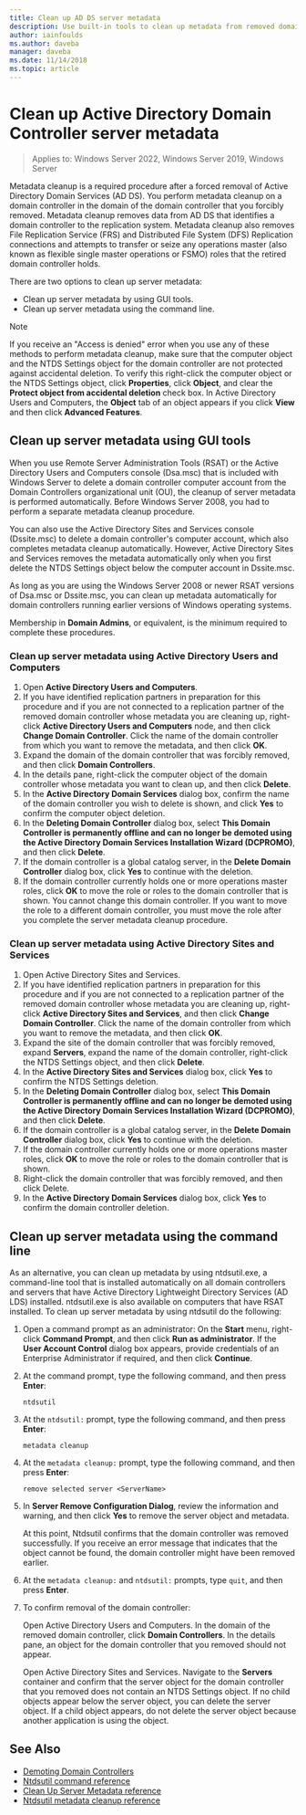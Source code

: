 ```yaml
---
title: Clean up AD DS server metadata
description: Use built-in tools to clean up metadata from removed domain controllers
author: iainfoulds
ms.author: daveba
manager: daveba
ms.date: 11/14/2018
ms.topic: article
---
```

# Clean up Active Directory Domain Controller server metadata

>Applies to: Windows Server 2022, Windows Server 2019, Windows Server

Metadata cleanup is a required procedure after a forced removal of Active Directory Domain Services (AD DS). You perform metadata cleanup on a domain controller in the domain of the domain controller that you forcibly removed. Metadata cleanup removes data from AD DS that identifies a domain controller to the replication system. Metadata cleanup also removes File Replication Service (FRS) and Distributed File System (DFS) Replication connections and attempts to transfer or seize any operations master (also known as flexible single master operations or FSMO) roles that the retired domain controller holds.

There are two options to clean up server metadata:

- Clean up server metadata by using GUI tools.
- Clean up server metadata using the command line.

> [!NOTE]
> If you receive an "Access is denied" error when you use any of these methods to perform metadata cleanup, make sure that the computer object and the NTDS Settings object for the domain controller are not protected against accidental deletion. To verify this right-click the computer object or the NTDS Settings object, click **Properties**, click **Object**, and clear the **Protect object from accidental deletion** check box. In Active Directory Users and Computers, the **Object** tab of an object appears if you click **View** and then click **Advanced Features**.

## Clean up server metadata using GUI tools

When you use Remote Server Administration Tools (RSAT) or the Active Directory Users and Computers console (Dsa.msc) that is included with Windows Server to delete a domain controller computer account from the Domain Controllers organizational unit (OU), the cleanup of server metadata is performed automatically. Before Windows Server 2008, you had to perform a separate metadata cleanup procedure.

You can also use the Active Directory Sites and Services console (Dssite.msc) to delete a domain controller's computer account, which also completes metadata cleanup automatically. However, Active Directory Sites and Services removes the metadata automatically only when you first delete the NTDS Settings object below the computer account in Dssite.msc.

As long as you are using the Windows Server 2008 or newer RSAT versions of Dsa.msc or Dssite.msc, you can clean up metadata automatically for domain controllers running earlier versions of Windows operating systems.

Membership in **Domain Admins**, or equivalent, is the minimum required to complete these procedures.

### Clean up server metadata using Active Directory Users and Computers

1. Open **Active Directory Users and Computers**.
2. If you have identified replication partners in preparation for this procedure and if you are not connected to a replication partner of the removed domain controller whose metadata you are cleaning up, right-click **Active Directory Users and Computers** node, and then click **Change Domain Controller**. Click the name of the domain controller from which you want to remove the metadata, and then click **OK**.
3. Expand the domain of the domain controller that was forcibly removed, and then click **Domain Controllers**.
4. In the details pane, right-click the computer object of the domain controller whose metadata you want to clean up, and then click **Delete**.
5. In the **Active Directory Domain Services** dialog box, confirm the name of the domain controller you wish to delete is shown, and click **Yes** to confirm the computer object deletion.
6. In the **Deleting Domain Controller** dialog box, select **This Domain Controller is permanently offline and can no longer be demoted using the Active Directory Domain Services Installation Wizard (DCPROMO)**, and then click **Delete**.
7. If the domain controller is a global catalog server, in the **Delete Domain Controller** dialog box, click **Yes** to continue with the deletion.
8. If the domain controller currently holds one or more operations master roles, click **OK** to move the role or roles to the domain controller that is shown. You cannot change this domain controller. If you want to move the role to a different domain controller, you must move the role after you complete the server metadata cleanup procedure.

### Clean up server metadata using Active Directory Sites and Services

1. Open Active Directory Sites and Services.
2. If you have identified replication partners in preparation for this procedure and if you are not connected to a replication partner of the removed domain controller whose metadata you are cleaning up, right-click **Active Directory Sites and Services**, and then click **Change Domain Controller**. Click the name of the domain controller from which you want to remove the metadata, and then click **OK**.
3. Expand the site of the domain controller that was forcibly removed, expand **Servers**, expand the name of the domain controller, right-click the NTDS Settings object, and then click **Delete**.
4. In the **Active Directory Sites and Services** dialog box, click **Yes** to confirm the NTDS Settings deletion.
5. In the **Deleting Domain Controller** dialog box, select **This Domain Controller is permanently offline and can no longer be demoted using the Active Directory Domain Services Installation Wizard (DCPROMO)**, and then click **Delete**.
6. If the domain controller is a global catalog server, in the **Delete Domain Controller** dialog box, click **Yes** to continue with the deletion.
7. If the domain controller currently holds one or more operations master roles, click **OK** to move the role or roles to the domain controller that is shown.
8. Right-click the domain controller that was forcibly removed, and then click Delete.
9. In the **Active Directory Domain Services** dialog box, click **Yes** to confirm the domain controller deletion.

## Clean up server metadata using the command line

As an alternative, you can clean up metadata by using ntdsutil.exe, a command-line tool that is installed automatically on all domain controllers and servers that have Active Directory Lightweight Directory Services (AD LDS) installed. ntdsutil.exe is also available on computers that have RSAT installed. To clean up server metadata by using ntdsutil do the following:

1. Open a command prompt as an administrator: On the **Start** menu, right-click **Command Prompt**, and then click **Run as administrator**. If the **User Account Control** dialog box appears, provide credentials of an Enterprise Administrator if required, and then click **Continue**.
2. At the command prompt, type the following command, and then press **Enter**:

   `ntdsutil`

3. At the `ntdsutil:` prompt, type the following command, and then press **Enter**:

   `metadata cleanup`

4. At the `metadata cleanup:` prompt, type the following command, and then press **Enter**:

   `remove selected server <ServerName>`

5. In **Server Remove Configuration Dialog**, review the information and warning, and then click **Yes** to remove the server object and metadata.

   At this point, Ntdsutil confirms that the domain controller was removed successfully. If you receive an error message that indicates that the object cannot be found, the domain controller might have been removed earlier.

6. At the `metadata cleanup:` and `ntdsutil:` prompts, type `quit`, and then press **Enter**.

7. To confirm removal of the domain controller:

   Open Active Directory Users and Computers. In the domain of the removed domain controller, click **Domain Controllers**. In the details pane, an object for the domain controller that you removed should not appear.

   Open Active Directory Sites and Services. Navigate to the **Servers** container and confirm that the server object for the domain controller that you removed does not contain an NTDS Settings object. If no child objects appear below the server object, you can delete the server object. If a child object appears, do not delete the server object because another application is using the object.

## See Also

* [Demoting Domain Controllers](Demoting-Domain-Controllers-and-Domains--Level-200-.md)
* [Ntdsutil command reference](/previous-versions/windows/it-pro/windows-server-2008-r2-and-2008/cc753343(v=ws.10))
* [Clean Up Server Metadata reference](/previous-versions/windows/it-pro/windows-server-2008-R2-and-2008/cc816907(v=ws.10))
* [Ntdsutil metadata cleanup reference](/previous-versions/windows/it-pro/windows-server-2008-r2-and-2008/cc731035(v=ws.10))
